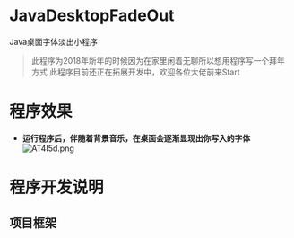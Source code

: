 # JavaDesktopFadeOut
Java桌面字体淡出小程序
> 此程序为2018年新年的时候因为在家里闲着无聊所以想用程序写一个拜年方式
> 此程序目前还正在拓展开发中，欢迎各位大佬前来Start

# 程序效果
+ **运行程序后，伴随着背景音乐，在桌面会逐渐显现出你写入的字体**
![AT4I5d.png](https://s2.ax1x.com/2019/04/10/AT4I5d.png)

# 程序开发说明
## 项目框架
